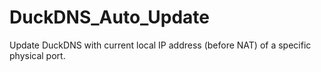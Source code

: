 # DuckDNS_Auto_Update
Update DuckDNS with current local IP address (before NAT) of a specific physical port. 
